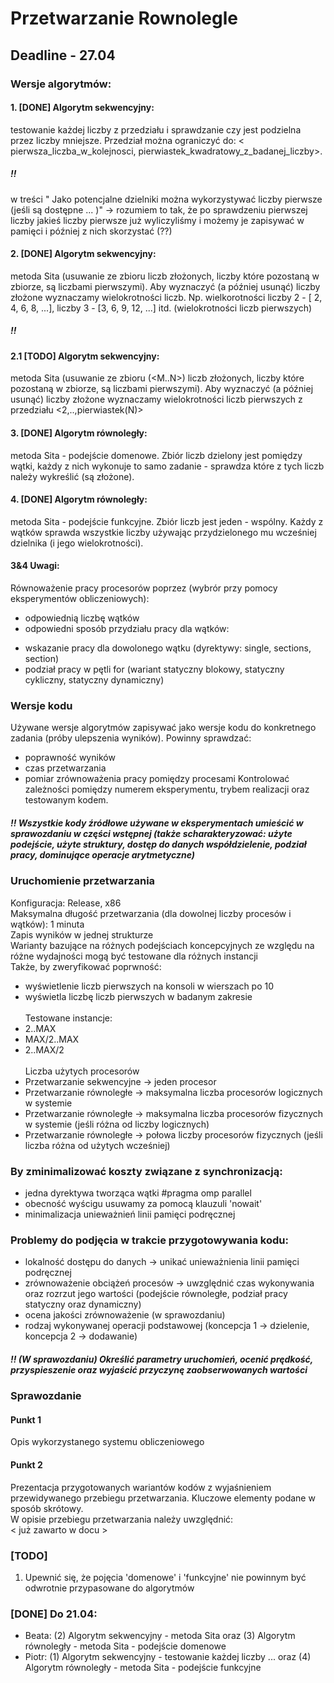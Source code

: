 # Przetwarzanie Rownolegle
## Deadline - 27.04

### Wersje algorytmów:

#### 1. [DONE] Algorytm sekwencyjny:
testowanie każdej liczby z przedziału i sprawdzanie czy jest podzielna przez liczby mniejsze. 
Przedział można ograniczyć do: < pierwsza_liczba_w_kolejnosci, pierwiastek_kwadratowy_z_badanej_liczby>.
##### !!
w treści " Jako potencjalne dzielniki można wykorzystywać liczby pierwsze (jeśli są dostępne ... )" -> rozumiem to tak, że po sprawdzeniu pierwszej liczby jakieś liczby pierwsze już wyliczyliśmy i możemy je zapisywać w pamięci i później z nich skorzystać (??)

#### 2. [DONE] Algorytm sekwencyjny: 
metoda Sita (usuwanie ze zbioru liczb złożonych, liczby które pozostaną w zbiorze, są liczbami pierwszymi). Aby wyznaczyć (a później usunąć) liczby złożone wyznaczamy wielokrotności liczb. Np. wielkorotności liczby 2 - [ 2, 4, 6, 8, ...], liczby 3 - [3, 6, 9, 12, ...] itd. (wielokrotności liczb pierwszych)
##### !!
#### 2.1 [TODO] Algorytm sekwencyjny: 
metoda Sita (usuwanie ze zbioru (<M..N>) liczb złożonych, liczby które pozostaną w zbiorze, są liczbami pierwszymi). Aby wyznaczyć (a później usunąć) liczby złożone wyznaczamy wielokrotności liczb pierwszych z przedziału <2,..,pierwiastek(N)>

#### 3. [DONE] Algorytm równoległy:
metoda Sita - podejście domenowe. Zbiór liczb dzielony jest pomiędzy wątki, każdy z nich wykonuje to samo zadanie - sprawdza które z tych liczb należy wykreślić (są złożone). 

#### 4. [DONE] Algorytm równoległy:
metoda Sita - podejście funkcyjne. Zbiór liczb jest jeden - wspólny. Każdy z wątków sprawda wszystkie liczby używając przydzielonego mu wcześniej dzielnika (i jego wielokrotności).

#### 3&4 Uwagi:
Równoważenie pracy procesorów poprzez (wybrór przy pomocy eksperymentów obliczeniowych):
- odpowiednią liczbę wątków
- odpowiedni sposób przydziału pracy dla wątków:
* wskazanie pracy dla dowolonego wątku (dyrektywy: single, sections, section)
* podział pracy w pętli for (wariant statyczny blokowy, statyczny cykliczny, statyczny dynamiczny)

### Wersje kodu
Używane wersje algorytmów zapisywać jako wersje kodu do konkretnego zadania (próby ulepszenia wyników). Powinny sprawdzać: 
- poprawność wyników
- czas przetwarzania
- pomiar zrównoważenia pracy pomiędzy procesami
Kontrolować zależności pomiędzy numerem eksperymentu, trybem realizacji oraz testowanym kodem.
##### !! Wszystkie kody źródłowe używane w eksperymentach umieścić w sprawozdaniu w części wstępnej (także scharakteryzować: użyte podejście, użyte struktury, dostęp do danych współdzielenie, podział pracy, dominujące operacje arytmetyczne)

### Uruchomienie przetwarzania
Konfiguracja: Release, x86 </br>
Maksymalna długość przetwarzania (dla dowolnej liczby procesów i wątków): 1 minuta </br>
Zapis wyników w jednej strukturze </br>
Warianty bazujące na różnych podejściach koncepcyjnych ze względu na różne wydajności mogą być testowane dla różnych
instancji </br>
Także, by zweryfikować poprwność: </br>
- wyświetlenie liczb pierwszych na konsoli w wierszach po 10 
- wyświetla liczbę liczb pierwszych w badanym zakresie </br> </br>
Testowane instancje:
- 2..MAX
- MAX/2..MAX
- 2..MAX/2 </br> </br>
Liczba użytych procesorów
- Przetwarzanie sekwencyjne -> jeden procesor
- Przetwarzanie równoległe -> maksymalna liczba procesorów logicznych w systemie
- Przetwarzanie równoległe -> maksymalna liczba procesorów fizycznych w systemie (jeśli różna od liczby logicznych)
- Przetwarzanie równoległe -> połowa liczby procesorów fizycznych (jeśli liczba różna od użytych wcześniej)

### By zminimalizować koszty związane z synchronizacją:
- jedna dyrektywa tworząca wątki #pragma omp parallel
- obecność wyścigu usuwamy za pomocą klauzuli 'nowait'
- minimalizacja unieważnień linii pamięci podręcznej

### Problemy do podjęcia w trakcie przygotowywania kodu:
- lokalność dostępu do danych -> unikać unieważnienia linii pamięci podręcznej
- zrównoważenie obciążeń procesów -> uwzględnić czas wykonywania oraz rozrzut jego wartości (podejście równoległe, podział pracy statyczny oraz dynamiczny) 
- ocena jakości zrównoważenie (w sprawozdaniu)
- rodzaj wykonywanej operacji podstawowej (koncepcja 1 -> dzielenie, koncepcja 2 -> dodawanie)
##### !! (W sprawozdaniu) Określić parametry uruchomień, ocenić prędkość, przyspieszenie oraz wyjaścić przyczynę zaobserwowanych wartości

### Sprawozdanie
#### Punkt 1 
Opis wykorzystanego systemu obliczeniowego

#### Punkt 2
Prezentacja przygotowanych wariantów kodów z wyjaśnieniem przewidywanego przebiegu przetwarzania. Kluczowe elementy podane w sposób skrótowy. </br>
W opisie przebiegu przetwarzania należy uwzględnić: </br>
< już zawarto w docu >

### [TODO]
1. Upewnić się, że pojęcia 'domenowe' i 'funkcyjne' nie powinnym być odwrotnie przypasowane do algorytmów

### [DONE] Do 21.04: 
- Beata: (2) Algorytm sekwencyjny - metoda Sita oraz (3) Algorytm równoległy - metoda Sita - podejście domenowe
- Piotr: (1) Algorytm sekwencyjny - testowanie każdej liczby ... oraz (4) Algorytm równoległy - metoda Sita - podejście funkcyjne


